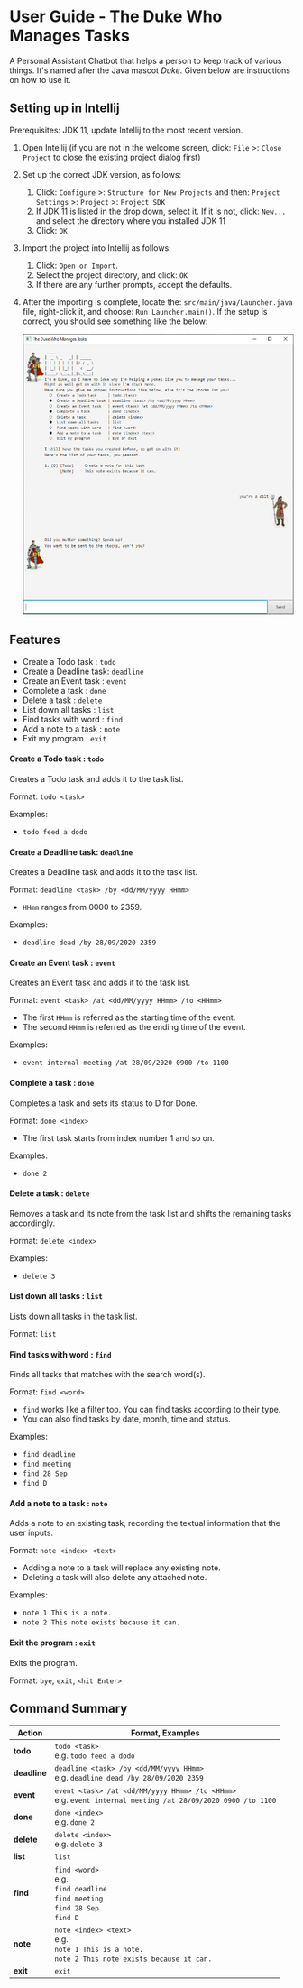 # User Guide - The Duke Who Manages Tasks

A Personal Assistant Chatbot that helps a person to keep track of various things. It's named after the Java mascot _Duke_. Given below are instructions on how to use it.

## Setting up in Intellij

Prerequisites: JDK 11, update Intellij to the most recent version.

1. Open Intellij (if you are not in the welcome screen, click: `File` >: `Close Project` to close the existing project dialog first)
1. Set up the correct JDK version, as follows:
   1. Click: `Configure` >: `Structure for New Projects` and then: `Project Settings` >: `Project` >: `Project SDK`
   1. If JDK 11 is listed in the drop down, select it. If it is not, click: `New...` and select the directory where you installed JDK 11
   1. Click: `OK`
1. Import the project into Intellij as follows:
   1. Click: `Open or Import`.
   1. Select the project directory, and click: `OK`
   1. If there are any further prompts, accept the defaults.
1. After the importing is complete, locate the: `src/main/java/Launcher.java` file, right-click it, and choose: `Run Launcher.main()`. If the setup is correct, you should see something like the below:
   
   ![GUI](https://github.com/Impala36/ip/blob/master/docs/images/DukeGUI.png?raw=true)

## Features    
  - Create a Todo task    : `todo`
  - Create a Deadline task: `deadline`
  - Create an Event task  : `event`
  - Complete a task       : `done`
  - Delete a task         : `delete`
  - List down all tasks   : `list`
  - Find tasks with word  : `find`
  - Add a note to a task  : `note`
  - Exit my program       : `exit`
  
 #### Create a Todo task    : `todo`
 Creates a Todo task and adds it to the task list.
 
 Format: `todo <task>`
 
 Examples:
 - `todo feed a dodo`
 
 #### Create a Deadline task: `deadline`
 Creates a Deadline task and adds it to the task list.
 
 Format: `deadline <task> /by <dd/MM/yyyy HHmm>`
 - `HHmm` ranges from 0000 to 2359.
 
 Examples:
 - `deadline dead /by 28/09/2020 2359`
 
 #### Create an Event task  : `event`
 Creates an Event task and adds it to the task list.
 
 Format: `event <task> /at <dd/MM/yyyy HHmm> /to <HHmm>`
  - The first `HHmm` is referred as the starting time of the event.
  - The second `HHmm` is referred as the ending time of the event.
  
 Examples:
 - `event internal meeting /at 28/09/2020 0900 /to 1100`
 
 #### Complete a task       : `done`
 Completes a task and sets its status to D for Done.
 
 Format: `done <index>`
 - The first task starts from index number 1 and so on.
   
 Examples:
 - `done 2`
 
 #### Delete a task         : `delete`
 Removes a task and its note from the task list and shifts the remaining tasks accordingly.
 
 Format: `delete <index>`
 
 Examples:
 - `delete 3`
 
 #### List down all tasks   : `list`
 Lists down all tasks in the task list.
 
 Format: `list`
 
 #### Find tasks with word  : `find`
 Finds all tasks that matches with the search word(s).
 
 Format: `find <word>`
 - `find` works like a filter too. You can find tasks according to their type.
 - You can also find tasks by date, month, time and status.

 Examples:
 - `find deadline`
 - `find meeting`
 - `find 28 Sep`
 - `find D`
 
 #### Add a note to a task  : `note`
 Adds a note to an existing task, recording the textual information that the user inputs.
 
 Format: `note <index> <text>`
 - Adding a note to a task will replace any existing note.
 - Deleting a task will also delete any attached note.

 Examples:
 - `note 1 This is a note.`
 - `note 2 This note exists because it can.`
 
 #### Exit the program       : `exit`
 Exits the program.
 
 Format: `bye`, `exit`, `<hit Enter>`

 ## Command Summary
 Action | Format, Examples
 ------------ | -------------
 **todo**|`todo <task>` <br> e.g. `todo feed a dodo`
 **deadline**|`deadline <task> /by <dd/MM/yyyy HHmm>` <br> e.g. `deadline dead /by 28/09/2020 2359`
 **event**|`event <task> /at <dd/MM/yyyy HHmm> /to <HHmm>` <br> e.g. `event internal meeting /at 28/09/2020 0900 /to 1100`
 **done**|`done <index>` <br> e.g. `done 2`
 **delete**|`delete <index>` <br> e.g. `delete 3`
 **list**|`list`
 **find**|`find <word>` <br> e.g. <br> `find deadline` <br> `find meeting` <br> `find 28 Sep` <br> `find D`
 **note**|`note <index> <text>` <br> e.g. <br> `note 1 This is a note.` <br> `note 2 This note exists because it can.`
 **exit**|`exit`
